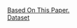 [Based On This Paper.](https://openaccess.thecvf.com/content/ICCV2023/papers/Mercier_Efficient_Neural_Supersampling_on_a_Novel_Gaming_Dataset_ICCV_2023_paper.pdf)
\
[Dataset](https://www.qualcomm.com/developer/software/qualcomm-rasterized-images-dataset)